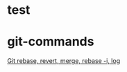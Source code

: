 # test
# git-commands
[Git rebase, revert, merge, rebase -i, log]([https://www.google.com](https://dev.to/hssanbzlm/5-git-commands-you-should-know-1194))
